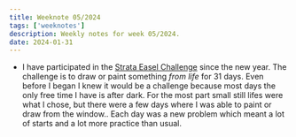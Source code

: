 ```yaml
---
title: Weeknote 05/2024
tags: ['weeknotes']
description: Weekly notes for week 05/2024.
date: 2024-01-31
---
```

- I have participated in the [Strata Easel Challenge](https://www.stradaeasel.com/pages/january-2024-strada-31-day-challenge-information) since the new year. The challenge is to draw or paint something *from life* for 31 days. Even before I began I knew it would be a challenge because most days the only free time I have is after dark. For the most part small still lifes were what I chose, but there were a few days where I was able to paint or draw from the window.. Each day was a new problem which meant a lot of starts and a lot more practice than usual. 